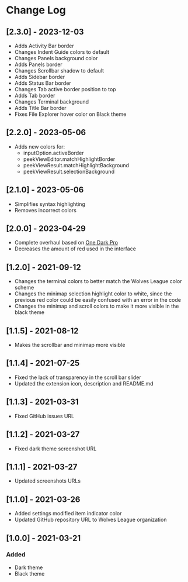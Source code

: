 # Change Log

## [2.3.0] - 2023-12-03

- Adds Activity Bar border
- Changes Indent Guide colors to default
- Changes Panels background color
- Adds Panels border
- Changes Scrollbar shadow to default
- Adds Sidebar border
- Adds Status Bar border
- Changes Tab active border position to top
- Adds Tab border
- Changes Terminal background
- Adds Title Bar border
- Fixes File Explorer hover color on Black theme

## [2.2.0] - 2023-05-06

- Adds new colors for:
  - inputOption.activeBorder
  - peekViewEditor.matchHighlightBorder
  - peekViewResult.matchHighlightBackground
  - peekViewResult.selectionBackground

## [2.1.0] - 2023-05-06

- Simplifies syntax highlighting
- Removes incorrect colors

## [2.0.0] - 2023-04-29

- Complete overhaul based on [One Dark Pro](https://marketplace.visualstudio.com/items?itemName=zhuangtongfa.Material-theme)
- Decreases the amount of red used in the interface

## [1.2.0] - 2021-09-12

- Changes the terminal colors to better match the Wolves League color scheme
- Changes the minimap selection highlight color to white, since the previous red color could be easily confused with an error in the code
- Changes the minimap and scroll colors to make it more visible in the black theme

## [1.1.5] - 2021-08-12

- Makes the scrollbar and minimap more visible

## [1.1.4] - 2021-07-25

- Fixed the lack of transparency in the scroll bar slider
- Updated the extension icon, description and README.md

## [1.1.3] - 2021-03-31

- Fixed GitHub issues URL

## [1.1.2] - 2021-03-27

- Fixed dark theme screenshot URL

## [1.1.1] - 2021-03-27

- Updated screenshots URLs

## [1.1.0] - 2021-03-26

- Added settings modified item indicator color
- Updated GitHub repository URL to Wolves League organization

## [1.0.0] - 2021-03-21

### Added

- Dark theme
- Black theme
